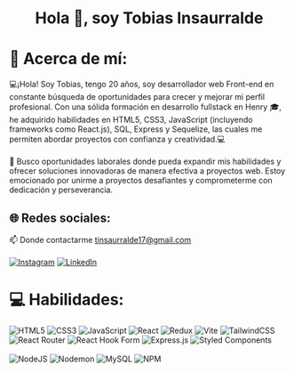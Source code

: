 <h1 align="center">Hola 👋, soy Tobias Insaurralde</h1>

# 💫 Acerca de mí:
💻¡Hola! Soy Tobias, tengo 20 años, soy desarrollador web Front-end en constante búsqueda de oportunidades para crecer y mejorar mi perfil profesional. Con una sólida formación en desarrollo fullstack en Henry 🎓, he adquirido habilidades en HTML5, CSS3, JavaScript (incluyendo frameworks como React.js), SQL, Express y Sequelize, las cuales me permiten abordar proyectos con confianza y creatividad.💻<br><br>🔭
Busco oportunidades laborales donde pueda expandir mis habilidades y ofrecer soluciones innovadoras de manera efectiva a proyectos web. Estoy emocionado por unirme a proyectos desafiantes y comprometerme con dedicación y perseverancia.

## 🌐 Redes sociales:
📫 Donde contactarme tinsaurralde17@gmail.com<br><br>
[![Instagram](https://img.shields.io/badge/Instagram-%23E4405F.svg?logo=Instagram&logoColor=white)](https://instagram.com/tobiinsaurralde_) 
[![LinkedIn](https://img.shields.io/badge/LinkedIn-%230077B5.svg?logo=linkedin&logoColor=white)](https://linkedin.com/in/tobias-insaurralde-229168297/) 

# 💻 Habilidades:
![HTML5](https://img.shields.io/badge/html5-%23E34F26.svg?style=for-the-badge&logo=html5&logoColor=white) ![CSS3](https://img.shields.io/badge/css3-%231572B6.svg?style=for-the-badge&logo=css3&logoColor=white) ![JavaScript](https://img.shields.io/badge/javascript-%23323330.svg?style=for-the-badge&logo=javascript&logoColor=%23F7DF1E) ![React](https://img.shields.io/badge/react-%2320232a.svg?style=for-the-badge&logo=react&logoColor=%2361DAFB) ![Redux](https://img.shields.io/badge/redux-%23593d88.svg?style=for-the-badge&logo=redux&logoColor=white) ![Vite](https://img.shields.io/badge/vite-%23646CFF.svg?style=for-the-badge&logo=vite&logoColor=white) ![TailwindCSS](https://img.shields.io/badge/tailwindcss-%2338B2AC.svg?style=for-the-badge&logo=tailwind-css&logoColor=white) ![React Router](https://img.shields.io/badge/React_Router-CA4245?style=for-the-badge&logo=react-router&logoColor=white) ![React Hook Form](https://img.shields.io/badge/React%20Hook%20Form-%23EC5990.svg?style=for-the-badge&logo=reacthookform&logoColor=white) ![Express.js](https://img.shields.io/badge/express.js-%23404d59.svg?style=for-the-badge&logo=express&logoColor=%2361DAFB) ![Styled Components](https://img.shields.io/badge/styled--components-DB7093?style=for-the-badge&logo=styled-components&logoColor=white)
<br><br> 
 ![NodeJS](https://img.shields.io/badge/node.js-6DA55F?style=for-the-badge&logo=node.js&logoColor=white) ![Nodemon](https://img.shields.io/badge/NODEMON-%23323330.svg?style=for-the-badge&logo=nodemon&logoColor=%BBDEAD)  ![MySQL](https://img.shields.io/badge/mysql-%2300000f.svg?style=for-the-badge&logo=mysql&logoColor=white) ![NPM](https://img.shields.io/badge/NPM-%23CB3837.svg?style=for-the-badge&logo=npm&logoColor=white) 
